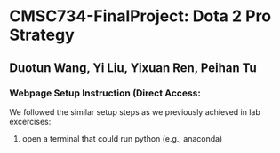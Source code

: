 # CMSC734-FinalProject: Dota 2 Pro Strategy
## Duotun Wang, Yi Liu, Yixuan Ren, Peihan Tu
### Webpage Setup Instruction (Direct Access: 

We followed the similar setup steps as we previously achieved in lab excercises:
1) open a terminal that could run python (e.g., anaconda)
